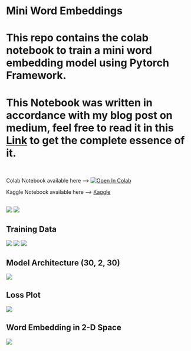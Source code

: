 # Mini Word Embeddings
# This repo contains the colab notebook to train a mini word embedding model using Pytorch Framework.
# This Notebook was written in accordance with my blog post on medium, feel free to read it in this [Link](https://medium.com/towards-artificial-intelligence/create-your-own-mini-word-embedding-from-scratch-c7b32bd84f8e) to get the complete essence of it.

<br />


Colab Notebook available here -->  [![Open In Colab](https://colab.research.google.com/assets/colab-badge.svg)](https://colab.research.google.com/github/bala-codes/Mini_Word_Embeddings/blob/master/codes/Mini_Word_Embedding.ipynb )

Kaggle Notebook available here --> [Kaggle](https://www.kaggle.com/balakrishcodes/create-mini-word-embedding-from-scratch-in-pytorch)

<br />

<img src="https://cdn-images-1.medium.com/max/1200/1*7UfFNLo0BKf2TrcV6koWtw.png">
<img src="https://cdn-images-1.medium.com/max/800/1*cR2EQv3ck6S2JEa8PSB2gg.png">

<br />

## Training Data
<img src="https://cdn-images-1.medium.com/max/800/1*pDeswCr7eBhEDtiywMkAqQ.png">
<img src="https://cdn-images-1.medium.com/max/800/1*SANI-0E8qSTHzGHg4HHtNA.png">
<img src="https://cdn-images-1.medium.com/max/1200/1*r_9zfDywyD1TbVpxKENHjw.png">

<br />

## Model Architecture (30, 2, 30)
<img src="https://cdn-images-1.medium.com/max/800/1*rb9i3dT_rH3DB31atto_Ag.png">

<br />

## Loss Plot
<img src="https://cdn-images-1.medium.com/max/800/1*0lvgniLyuPSzzamjrlsjmg.png">

<br />

## Word Embedding in 2-D Space
<img src="https://cdn-images-1.medium.com/max/800/1*nVUCnGntlWBDN1g1H6ZNoA.png">

